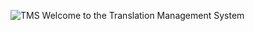 ![TMS](https://github.com/user-attachments/assets/2e6000a3-4f03-44c3-b0fd-42e167550b8f)
Welcome to the Translation Management System
